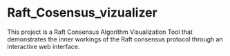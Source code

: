 # Raft_Cosensus_vizualizer
This project is a Raft Consensus Algorithm Visualization Tool that demonstrates the inner workings of the Raft consensus protocol through an interactive web interface.